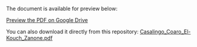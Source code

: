 The document is available for preview below:

[Preview the PDF on Google Drive](https://drive.google.com/file/d/1_G0LMu5ytqPGZib5Effo7SV0B6-WowVd/view?usp=share_link)

You can also download it directly from this repository:
[Casalingo_Coaro_El-Kouch_Zanone.pdf](https://github.com/michelecoaro/AMS/Casalingo_Coaro_El-Kouch_Zanone.pdf)
